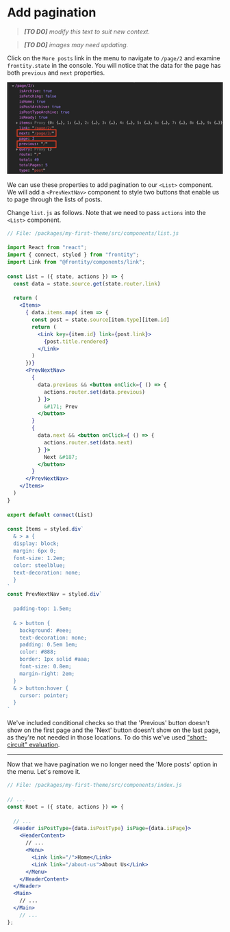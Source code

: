 # Add pagination

> *__[TO DO]__ modify this text to suit new context.*

> *__[TO DO]__ images may need updating.*

Click on the `More posts` link in the menu to navigate to `/page/2` and examine `frontity.state` in the console. You will notice that the data for the page has both `previous` and `next` properties.

<p>
  <img alt="Frontity in the console" src="../assets/part5img1.png" width="700">
</p>

We can use these properties to add pagination to our `<List>` component. We will add a `<PrevNextNav>` component to style two buttons that enable us to page through the lists of posts.

Change `list.js` as follows. Note that we need to pass `actions` into the `<List>` component.

```jsx
// File: /packages/my-first-theme/src/components/list.js

import React from "react";
import { connect, styled } from "frontity";
import Link from "@frontity/components/link";

const List = ({ state, actions }) => {
  const data = state.source.get(state.router.link)

  return (
    <Items>
      { data.items.map( item => {
        const post = state.source[item.type][item.id]
        return (
          <Link key={item.id} link={post.link}>
            {post.title.rendered}
          </Link>
        )
      })}
      <PrevNextNav>
        {
          data.previous && <button onClick={ () => {
            actions.router.set(data.previous)
          } }>
            &#171; Prev
          </button>
        }
        {
          data.next && <button onClick={ () => {
            actions.router.set(data.next)
          } }>
            Next &#187;
          </button>
        }
      </PrevNextNav>
    </Items>
  )
}

export default connect(List)

const Items = styled.div`
  & > a {
  display: block;
  margin: 6px 0;
  font-size: 1.2em;
  color: steelblue;
  text-decoration: none;
  }
`
const PrevNextNav = styled.div`

  padding-top: 1.5em;

  & > button {
    background: #eee;
    text-decoration: none;
    padding: 0.5em 1em;
    color: #888;
    border: 1px solid #aaa;
    font-size: 0.8em;
    margin-right: 2em;
  }
  & > button:hover {
    cursor: pointer;
  }
`
```

We've included conditional checks so that the 'Previous' button doesn't show on the first page and the 'Next' button doesn't show on the last page, as they're not needed in those locations. To do this we've used ["short-circuit" evaluation](https://en.wikipedia.org/wiki/Short-circuit_evaluation).

---

Now that we have pagination we no longer need the 'More posts' option in the menu. Let's remove it.

```jsx
// File: /packages/my-first-theme/src/components/index.js

// ...
const Root = ({ state, actions }) => {

  // ...
  <Header isPostType={data.isPostType} isPage={data.isPage}>
    <HeaderContent>
      // ...
      <Menu>
        <Link link="/">Home</Link>
        <Link link="/about-us">About Us</Link>
      </Menu>
    </HeaderContent>
  </Header>
  <Main>
    // ...
  </Main>
    // ...
};
```